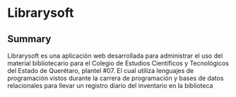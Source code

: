 # Librarysoft

## Summary
Librarysoft es una aplicación web desarrollada para administrar el uso del material bibliotecario para el Colegio de Estudios Científicos y Tecnológicos del Estado de Querétaro, plantel #07. El cual utiliza lenguajes de programación vistos durante la carrera de programación y bases de datos relacionales para llevar un registro diario del inventario en la biblioteca

